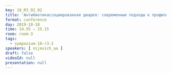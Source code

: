 ```yaml
---
key: 18_R3_02_02
title: 'Антибиотикассоциированная диарея: современные подходы к профилактике и лечению'
format: conference
day: 2019-10-18
time: 14.55 – 15.15
room: room-3
tags:
  - symposium-18-r3-2
speakers: [ nijevich_aa ]
draft: false
videoId: null
presentation: null
---
```

